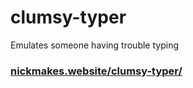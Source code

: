 # clumsy-typer
Emulates someone having trouble typing

### [nickmakes.website/clumsy-typer/](nickmakes.website/clumsy-typer/)
